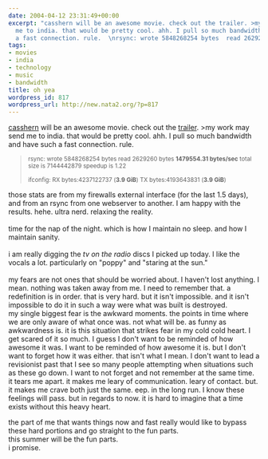 ```yaml
---
date: 2004-04-12 23:31:49+00:00
excerpt: "casshern will be an awesome movie. check out the trailer. >my work may send
  me to india. that would be pretty cool. ahh. I pull so much bandwidth and have such
  a fast connection. rule.  \nrsync: wrote 5848268254 bytes  read 2629260 bytes  1479554.31..."
tags:
- movies
- india
- technology
- music
- bandwidth
title: oh yea
wordpress_id: 817
wordpress_url: http://new.nata2.org/?p=817
---
```


<a href="http://www.casshern.com/">casshern</a> will be an awesome movie. check out the <a href="http://www.universe.tv/projects/project.c/home.qualify/qualify.trailer.php">trailer</a>. >my work may send me to india. that would be pretty cool. ahh. I pull so much bandwidth and have such a fast connection. rule.  <blockquote><small>
rsync: wrote 5848268254 bytes  read 2629260 bytes  <b>1479554.31 bytes/sec</b> total size is 7144442879  speedup is 1.22<br/><br/>
ifconfig: RX bytes:4237122737 (<b>3.9 GiB</b>)  TX bytes:4193643831 (<b>3.9 GiB</b>)</small></blockquote>those stats are from my firewalls external interface (for the last 1.5 days), and from an rsync from one webserver to another. I am happy with the results. hehe. ultra nerd. relaxing the reality. <br/><br/>time for the nap of the night. which is how I maintain no sleep. and how I maintain sanity. <br/><br/>i am really digging the <i>tv on the radio</i> discs I picked up today. I like the vocals a lot. particularly on "poppy" and "staring at the sun." <br/><br/>my fears are not ones that should be worried about. I haven't lost anything. I mean. nothing was taken away from me. I need to remember that. a redefinition is in order. that is very hard. but it isn't impossible. and it isn't impossible to do it in such a way were what was built is destroyed. <br/>my single biggest fear is the awkward moments. the points in time where we are only aware of what once was. not what will be. as funny as awkwardness is. it is this situation that strikes fear in my cold cold heart. I get scared of it so much. I guess I don't want to be reminded of how awesome it was. I want to be reminded of how awesome it is. but I don't want to forget how it was either. that isn't what I mean. I don't want to lead a revisionist past that I see so many people attempting when situations such as these go down. I want to not forget and not remember at the same time. it tears me apart. it makes me leary of communication. leary of contact. but. it makes me crave both just the same. eep. in the long run. I know these feelings will pass. but in regards to now. it is hard to imagine that a time exists without this heavy heart. <br/>

the part of me that wants things now and fast really would like to bypass these hard portions and go straight to the fun parts. <br/>this summer will be the fun parts. <br/>i promise.